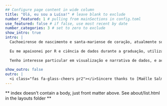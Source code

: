 ```yaml
---
## Configure page content in wide column
title: "Olá, eu sou a Luísa!" # leave blank to exclude
number_featured: 1 # pulling from mainSections in config.toml
use_featured: false # if false, use most recent by date
number_categories: 3 # set to zero to exclude
show_intro: true
intro: |
  Cachoeirense de nascimento e santa-mariense de coração, atualmente sou estudante de Ciências Econômicas na Universidade Federal de Santa Maria ([UFSM](https://www.ufsm.br/)). 
  
  Eu me apaixonei por R e ciência de dados durante a graduação, utilizando R e RStudio para coletar, modelar, analisar, visualizar e comunicar meus dados. 
  
  Tenho interesse particular em visualização e narrativa de dados, e acredito na importância da comunicação de conhecimentos e informações baseados em dados para todos os públicos.
  
show_outro: false
outro: |
  <i class="fas fa-glass-cheers pr2"></i>Sincere thanks to [Maëlle Salmon](https://masalmon.eu/) for her help naming this Hugo theme!
---
```


** index doesn't contain a body, just front matter above.
See about/list.html in the layouts folder **
